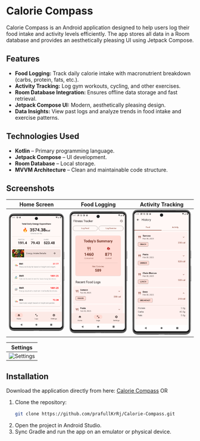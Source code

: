 # Calorie Compass

Calorie Compass is an Android application designed to help users log their food intake and activity levels efficiently. The app stores all data in a Room database and provides an aesthetically pleasing UI using Jetpack Compose.

## Features

- **Food Logging:** Track daily calorie intake with macronutrient breakdown (carbs, protein, fats, etc.).
- **Activity Tracking:** Log gym workouts, cycling, and other exercises.
- **Room Database Integration:** Ensures offline data storage and fast retrieval.
- **Jetpack Compose UI:** Modern, aesthetically pleasing design.
- **Data Insights:** View past logs and analyze trends in food intake and exercise patterns.

## Technologies Used

- **Kotlin** – Primary programming language.
- **Jetpack Compose** – UI development.
- **Room Database** – Local storage.
- **MVVM Architecture** – Clean and maintainable code structure.

## Screenshots

| Home Screen | Food Logging | Activity Tracking |
|------------|-------------|----------------|
| ![Home](https://raw.githubusercontent.com/prafullKrRj/Calorie-Compass/refs/heads/master/ss/Home.png) | ![Food Tracking](https://raw.githubusercontent.com/prafullKrRj/Calorie-Compass/refs/heads/master/ss/Logging.png) | ![History](https://raw.githubusercontent.com/prafullKrRj/Calorie-Compass/refs/heads/master/ss/FoodHistory.png) |

| Settings |
|----------| 
| ![Settings]([path/to/image5.png](https://raw.githubusercontent.com/prafullKrRj/Calorie-Compass/refs/heads/master/ss/Settings.png)) |

## Installation
Download the application directly from here: [Calorie Compass](https://github.com/prafullKrRj/Calorie-Compass/raw/refs/heads/master/app/release/app-release.apk)
OR 
1. Clone the repository:
   ```sh
   git clone https://github.com/prafullKrRj/Calorie-Compass.git
   ```
2. Open the project in Android Studio.
3. Sync Gradle and run the app on an emulator or physical device.
   
